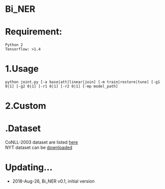 # Bi_NER


Requirement:
===
    Python 2  
    Tensorflow: >1.4  


1.Usage
===
    python joint.py [-a base|att|linear|join] [-m train|restore|tune] [-g1 0|1] [-g2 0|1] [-r1 0|1] [-r2 0|1] [-mp model_path]


2.Custom
===
     
    
.Dataset
===
CoNLL-2003 dataset are listed [here](data)  
NYT dataset can be [downloaded](https://github.com/shanzhenren/CoType)  


Updating...
===
* 2018-Aug-26, Bi_NER v0.1, initial version
  

